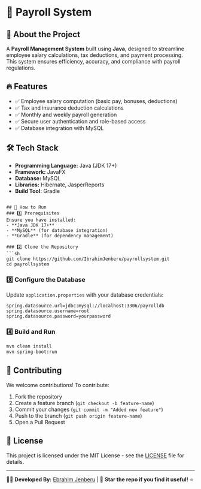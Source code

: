 # 🚀 Payroll System

## 📌 About the Project
A **Payroll Management System** built using **Java**, designed to streamline employee salary calculations, tax deductions, and payment processing. This system ensures efficiency, accuracy, and compliance with payroll regulations.

## 🔥 Features
- ✅ Employee salary computation (basic pay, bonuses, deductions)
- ✅ Tax and insurance deduction calculations
- ✅ Monthly and weekly payroll generation
- ✅ Secure user authentication and role-based access
- ✅ Database integration with MySQL

## 🛠️ Tech Stack
- **Programming Language:** Java (JDK 17+)
- **Framework:** JavaFX
- **Database:** MySQL
- **Libraries:** Hibernate, JasperReports
- **Build Tool:** Gradle


```

## 🎯 How to Run
### 1️⃣ Prerequisites
Ensure you have installed:
- **Java JDK 17+**
- **MySQL** (for database integration)
- **Gradle** (for dependency management)

### 2️⃣ Clone the Repository
```sh
git clone https://github.com/IbrahimJenberu/payrollsystem.git
cd payrollsystem
```

### 3️⃣ Configure the Database
Update `application.properties` with your database credentials:
```properties
spring.datasource.url=jdbc:mysql://localhost:3306/payrolldb
spring.datasource.username=root
spring.datasource.password=yourpassword
```

### 4️⃣ Build and Run
```sh
mvn clean install
mvn spring-boot:run
```

## 🤝 Contributing
We welcome contributions! To contribute:
1. Fork the repository
2. Create a feature branch (`git checkout -b feature-name`)
3. Commit your changes (`git commit -m "Added new feature"`)
4. Push to the branch (`git push origin feature-name`)
5. Open a Pull Request

## 📝 License
This project is licensed under the MIT License - see the [LICENSE](LICENSE) file for details.

---
👨‍💻 **Developed By:** [Ebrahim Jenberu](https://github.com/IbrahimJenberu) | 🌟 **Star the repo if you find it useful!** ⭐
